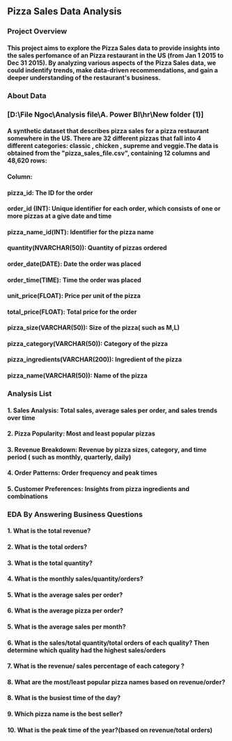 ## Pizza Sales Data Analysis
### Project Overview
#### This project aims to explore the Pizza Sales data to provide insights into the sales perfomance of an Pizza restaurant in the US (from Jan 1 2015 to Dec 31 2015). By analyzing various aspects of the Pizza Sales data, we could indentify trends, make data-driven recommendations, and gain a deeper understanding of the restaurant's business.

### About Data
### [D:\File Ngoc\Analysis file\A. Power BI\hr\New folder (1)]
#### A synthetic dataset that describes pizza sales for a pizza restaurant somewhere in the US. There are 32 different pizzas that fall into 4 different categories: classic , chicken , supreme  and veggie.The data is obtained from the "pizza_sales_file.csv", containing 12 columns and 48,620 rows:
#### Column: 
#### pizza_id: The ID for the order 
#### order_id (INT):  Unique identifier for each order, which consists of one or more pizzas at a give date and time 
#### pizza_name_id(INT): Identifier for the pizza name
#### quantity(NVARCHAR(50)): Quantity of pizzas ordered
#### order_date(DATE): Date the order was placed
#### order_time(TIME): Time the order was placed
#### unit_price(FLOAT): Price per unit of the pizza
####  total_price(FLOAT): Total price for the order
#### pizza_size(VARCHAR(50)): Size of the pizza( such as M,L)
####  pizza_category(VARCHAR(50)): Category of the pizza
#### pizza_ingredients(VARCHAR(200)): Ingredient of the pizza
#### pizza_name(VARCHAR(50)): Name of the pizza   

### Analysis List
#### 1. Sales Analysis: Total sales, average sales per order, and sales trends over time
#### 2. Pizza Popularity: Most and least popular pizzas
#### 3. Revenue Breakdown: Revenue by pizza sizes, category, and time period ( such as monthly, quarterly, daily)
#### 4. Order Patterns: Order frequency and peak times
#### 5. Customer Preferences: Insights from pizza ingredients and combinations

### EDA By Answering Business Questions 
#### 1. What is the total revenue?
#### 2. What is the total orders?
#### 3. What is the total quantity?
#### 4. What is the monthly sales/quantity/orders?
#### 5. What is the average sales per order?
#### 6. What is the average pizza per order?
#### 5. What is the average sales per month?
#### 6. What is the sales/total quantity/total orders of each quality? Then determine which quality had the highest sales/orders
#### 7. What is the revenue/ sales percentage of each category ?
#### 8. What are the most/least popular pizza names based on revenue/order?
#### 8. What is the busiest time of the day?
#### 9. Which pizza name is the best seller?
#### 10. What is the peak time of the year?(based on revenue/total orders)
            
            
           
            
           
                         

            





